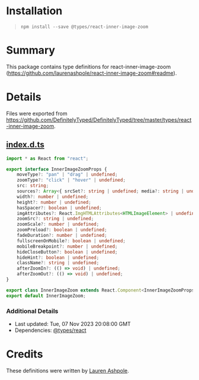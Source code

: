 # Installation
> `npm install --save @types/react-inner-image-zoom`

# Summary
This package contains type definitions for react-inner-image-zoom (https://github.com/laurenashpole/react-inner-image-zoom#readme).

# Details
Files were exported from https://github.com/DefinitelyTyped/DefinitelyTyped/tree/master/types/react-inner-image-zoom.
## [index.d.ts](https://github.com/DefinitelyTyped/DefinitelyTyped/tree/master/types/react-inner-image-zoom/index.d.ts)
````ts
import * as React from "react";

export interface InnerImageZoomProps {
    moveType?: "pan" | "drag" | undefined;
    zoomType?: "click" | "hover" | undefined;
    src: string;
    sources?: Array<{ srcSet?: string | undefined; media?: string | undefined }> | undefined;
    width?: number | undefined;
    height?: number | undefined;
    hasSpacer?: boolean | undefined;
    imgAttributes?: React.ImgHTMLAttributes<HTMLImageElement> | undefined;
    zoomSrc?: string | undefined;
    zoomScale?: number | undefined;
    zoomPreload?: boolean | undefined;
    fadeDuration?: number | undefined;
    fullscreenOnMobile?: boolean | undefined;
    mobileBreakpoint?: number | undefined;
    hideCloseButton?: boolean | undefined;
    hideHint?: boolean | undefined;
    className?: string | undefined;
    afterZoomIn?: (() => void) | undefined;
    afterZoomOut?: (() => void) | undefined;
}

export class InnerImageZoom extends React.Component<InnerImageZoomProps> {}
export default InnerImageZoom;

````

### Additional Details
 * Last updated: Tue, 07 Nov 2023 20:08:00 GMT
 * Dependencies: [@types/react](https://npmjs.com/package/@types/react)

# Credits
These definitions were written by [Lauren Ashpole](https://github.com/laurenashpole).
